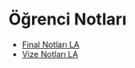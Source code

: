 # Öğrenci Notları

- [Final Notları LA](./%C3%96%C4%9Frenci%20Notlar%C4%B1/Final%20Notlar%C4%B1%20LA.pdf)
- [Vize Notları LA](./%C3%96%C4%9Frenci%20Notlar%C4%B1/Vize%20Notlar%C4%B1%20LA.pdf)
